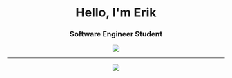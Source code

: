 <h1 align="center">Hello, I'm Erik</h1>
<h3 align="center">Software Engineer Student</h3>

<div align="center">
	<img src="https://github-readme-stats.vercel.app/api?username=erik2160&show_icons=true&theme=dark"/>
</div>	

<hr>

  <div align="center" >
<a href="https://skillicons.dev"   >
  <img src="https://skillicons.dev/icons?i=java,js,cs,py,html,css,react,electron,jest,express,spring,nodejs,mongodb,mysql,postgres,docker,git,gitlab,idea,vscode,postman,figma,linux,arduino" />
</a>
  <br />
  </div>  
